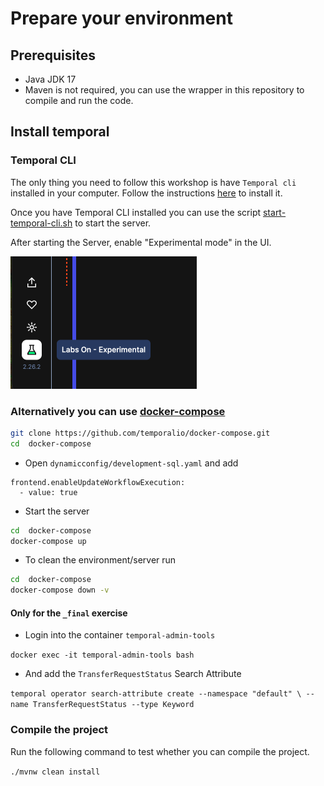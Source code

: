 # Prepare your environment

## Prerequisites
- Java JDK 17
- Maven is not required, you can use the wrapper in this repository to compile and run the code.

## Install temporal 

### Temporal CLI

The only thing you need to follow this workshop is have `Temporal cli` installed in your computer.
Follow the instructions [here](https://docs.temporal.io/cli#install) to install it. 


Once you have Temporal CLI installed you can use the script [start-temporal-cli.sh](./start-temporal-cli.sh) to start the 
server.


After starting the Server, enable "Experimental mode" in the UI.

![labs.png](labs.png)



### Alternatively you can use [docker-compose](https://github.com/temporalio/docker-compose) 

```bash
git clone https://github.com/temporalio/docker-compose.git
cd  docker-compose
```

- Open `dynamicconfig/development-sql.yaml` and add 
```
frontend.enableUpdateWorkflowExecution:
  - value: true

```

- Start the server

```bash
cd  docker-compose
docker-compose up
```

- To clean the environment/server run

```bash
cd  docker-compose
docker-compose down -v
```
#### Only for the `_final` exercise

- Login into the container `temporal-admin-tools`

`docker exec -it temporal-admin-tools bash`

- And add the `TransferRequestStatus` Search Attribute

`temporal operator search-attribute create --namespace "default" \
--name TransferRequestStatus --type Keyword`



### Compile the project

Run the following command to test whether you can compile the project.

`./mvnw clean install`